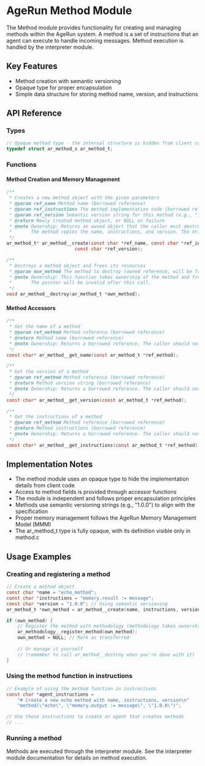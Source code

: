 # AgeRun Method Module

The Method module provides functionality for creating and managing methods within the AgeRun system. A method is a set of instructions that an agent can execute to handle incoming messages. Method execution is handled by the interpreter module.

## Key Features

- Method creation with semantic versioning
- Opaque type for proper encapsulation
- Simple data structure for storing method name, version, and instructions

## API Reference

### Types

```c
// Opaque method type - the internal structure is hidden from client code
typedef struct ar_method_s ar_method_t;
```

### Functions

#### Method Creation and Memory Management

```c
/**
 * Creates a new method object with the given parameters
 * @param ref_name Method name (borrowed reference)
 * @param ref_instructions The method implementation code (borrowed reference)
 * @param ref_version Semantic version string for this method (e.g., "1.0.0")
 * @return Newly created method object, or NULL on failure
 * @note Ownership: Returns an owned object that the caller must destroy with ar_method__destroy.
 *       The method copies the name, instructions, and version. The original strings remain owned by the caller.
 */
ar_method_t* ar_method__create(const char *ref_name, const char *ref_instructions, 
                         const char *ref_version);

/**
 * Destroys a method object and frees its resources
 * @param own_method The method to destroy (owned reference, will be freed)
 * @note Ownership: This function takes ownership of the method and frees it.
 *       The pointer will be invalid after this call.
 */
void ar_method__destroy(ar_method_t *own_method);
```

#### Method Accessors

```c
/**
 * Get the name of a method
 * @param ref_method Method reference (borrowed reference)
 * @return Method name (borrowed reference)
 * @note Ownership: Returns a borrowed reference. The caller should not free the result.
 */
const char* ar_method__get_name(const ar_method_t *ref_method);

/**
 * Get the version of a method
 * @param ref_method Method reference (borrowed reference)
 * @return Method version string (borrowed reference)
 * @note Ownership: Returns a borrowed reference. The caller should not free the result.
 */
const char* ar_method__get_version(const ar_method_t *ref_method);

/**
 * Get the instructions of a method
 * @param ref_method Method reference (borrowed reference)
 * @return Method instructions (borrowed reference)
 * @note Ownership: Returns a borrowed reference. The caller should not free the result.
 */
const char* ar_method__get_instructions(const ar_method_t *ref_method);
```


## Implementation Notes

- The method module uses an opaque type to hide the implementation details from client code
- Access to method fields is provided through accessor functions
- The module is independent and follows proper encapsulation principles
- Methods use semantic versioning strings (e.g., "1.0.0") to align with the specification
- Proper memory management follows the AgeRun Memory Management Model (MMM)
- The ar_method_t type is fully opaque, with its definition visible only in method.c

## Usage Examples

### Creating and registering a method

```c
// Create a method object
const char *name = "echo_method";
const char *instructions = "memory.result := message";
const char *version = "1.0.0"; // Using semantic versioning
ar_method_t *own_method = ar_method__create(name, instructions, version);

if (own_method) {
    // Register the method with methodology (methodology takes ownership)
    ar_methodology__register_method(own_method);
    own_method = NULL; // Mark as transferred
    
    // Or manage it yourself 
    // (remember to call ar_method__destroy when you're done with it)
}
```

### Using the method function in instructions

```c
// Example of using the method function in instructions
const char *agent_instructions = 
    "# Create a new echo method with name, instructions, version\n"
    "method(\"echo\", \"memory.output := message\", \"1.0.0\")";

// Use these instructions to create an agent that creates methods
// ...
```

### Running a method

Methods are executed through the interpreter module. See the interpreter module documentation for details on method execution.